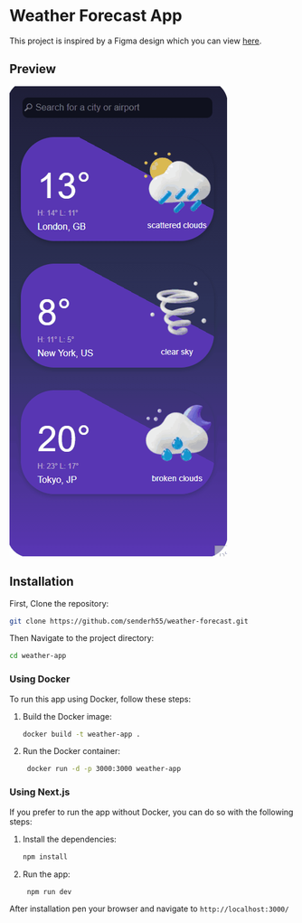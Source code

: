 # Weather Forecast App

This project is inspired by a Figma design which you can view [here](<https://www.figma.com/file/UGXwqppRSF7goQEYDIrJ2r/Weather-App-UI-Design-(Community)?type=design&node-id=2-811&mode=design&t=Oclrgpit5KO7K0U6-0>).

## Preview

![Weather App Preview](https://github.com/senderh55/weather-forecast/blob/main/assets/preview/weather_react_app.gif)

## Installation

First, Clone the repository:

```sh
git clone https://github.com/senderh55/weather-forecast.git
```

Then Navigate to the project directory:

```sh
cd weather-app
```

### Using Docker

To run this app using Docker, follow these steps:

1. Build the Docker image:
   ```sh
   docker build -t weather-app .
   ```
2. Run the Docker container:
   ```sh
    docker run -d -p 3000:3000 weather-app
   ```

### Using Next.js

If you prefer to run the app without Docker, you can do so with the following steps:

1. Install the dependencies:
   ```sh
   npm install
   ```
2. Run the app:
   ```sh
    npm run dev
   ```

After installation pen your browser and navigate to `http://localhost:3000/`
